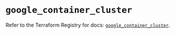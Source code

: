 # `google_container_cluster`

Refer to the Terraform Registry for docs: [`google_container_cluster`](https://registry.terraform.io/providers/hashicorp/google/6.9.0/docs/resources/container_cluster).
